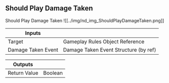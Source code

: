 ## Should Play Damage Taken
Should Play Damage Taken
![[../img/nd_img_ShouldPlayDamageTaken.png]]

|Inputs||
|--|--|
| Target | Gameplay Rules Object Reference |
| Damage Taken Event | Damage Taken Event Structure (by ref) |

|Outputs||
|--|--|
| Return Value | Boolean |
